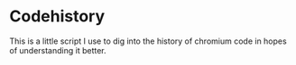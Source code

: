 # Codehistory

This is a little script I use to dig into the history of chromium code in hopes
of understanding it better.

